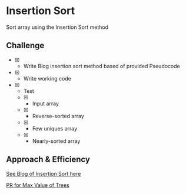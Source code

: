 # Insertion Sort
<!-- Short summary or background information -->
Sort array using the Insertion Sort method

## Challenge
<!-- Description of the challenge -->

- [x] - Write Blog insertion sort method based of provided Pseudocode
- [x] - Write working code
- [x] - Test
  - [x] - Input array
  - [x] - Reverse-sorted array
  - [x] - Few uniques array
  - [x] - Nearly-sorted array


## Approach & Efficiency
<!-- What approach did you take? Why? What is the Big O space/time for this approach? -->

[See Blog of Insertion Sort here](https://github.com/astrokd/data-structures-and-algorithms/wiki/401JS-class-26-Insertion-Sort)

[PR for Max Value of Trees](https://github.com/astrokd/data-structures-and-algorithms/pull/48)
